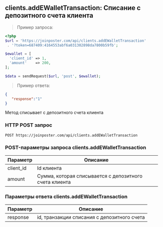 ## clients.addEWalletTransaction: Списание с депозитного счета клиента

> Пример запроса:

```php
<?php
$url = 'https://joinposter.com/api/clients.addEWalletTransaction'
 . '?token=687409:4164553abf6a031302898da7800b59fb';

$ewallet = [
  'client_id' => 1,
  'amount'    => 200,
];

$data = sendRequest($url, 'post', $ewallet);
```

> Пример ответа:

```json
{  
   "response":"1"
}
```
 
Метод списывает с депозитного счета клиента

### HTTP POST запрос

`POST https://joinposter.com/api/clients.addEWalletTransaction`

### POST-параметры запроса clients.addEWalletTransaction

Параметр | Описание
-------- | --------
client_id | Id клиента 
amount | Сумма, которая списывается с депозитного счета клиента

### Параметры ответа clients.addEWalletTransaction

Параметр | Описание
-------- | --------
response | id, транзакции списания с депозитного счета
